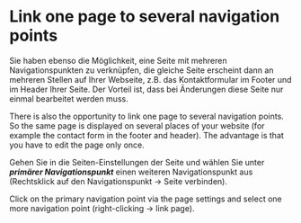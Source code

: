# Link one page to several navigation points

Sie haben ebenso die Möglichkeit, eine Seite mit mehreren Navigationspunkten zu verknüpfen, die gleiche Seite erscheint dann an mehreren Stellen auf Ihrer Webseite, z.B. das Kontaktformular im Footer und im Header Ihrer Seite. Der Vorteil ist, dass bei Änderungen diese Seite nur einmal bearbeitet werden muss.

There is also the opportunity to link one page to several navigation points. So the same page is displayed on several places of your website (for example the contact form in the footer and header). The advantage is that you have to edit the page only once.

Gehen Sie in die Seiten-Einstellungen der Seite und wählen Sie unter ***primärer Navigationspunkt*** einen weiteren Navigationspunkt aus (Rechtsklick auf den Navigationspunkt → Seite verbinden).

Click on the primary navigation point via the page settings and select one more navigation point (right-clicking -> link page).